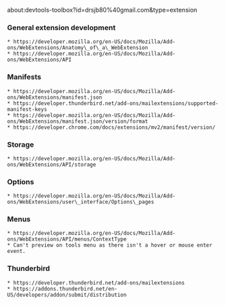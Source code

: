 about:devtools-toolbox?id=drsjb80%40gmail.com&type=extension

### General extension development
    * https://developer.mozilla.org/en-US/docs/Mozilla/Add-ons/WebExtensions/Anatomy\_of\_a\_WebExtension
    * https://developer.mozilla.org/en-US/docs/Mozilla/Add-ons/WebExtensions/API

### Manifests
    * https://developer.mozilla.org/en-US/docs/Mozilla/Add-ons/WebExtensions/manifest.json
    * https://developer.thunderbird.net/add-ons/mailextensions/supported-manifest-keys
    * https://developer.mozilla.org/en-US/docs/Mozilla/Add-ons/WebExtensions/manifest.json/version/format
    * https://developer.chrome.com/docs/extensions/mv2/manifest/version/

### Storage
    * https://developer.mozilla.org/en-US/docs/Mozilla/Add-ons/WebExtensions/API/storage

### Options
    * https://developer.mozilla.org/en-US/docs/Mozilla/Add-ons/WebExtensions/user\_interface/Options\_pages

### Menus
    * https://developer.mozilla.org/en-US/docs/Mozilla/Add-ons/WebExtensions/API/menus/ContextType
    * Can't preview on tools menu as there isn't a hover or mouse enter event.

### Thunderbird
    * https://developer.thunderbird.net/add-ons/mailextensions
    * https://addons.thunderbird.net/en-US/developers/addon/submit/distribution

